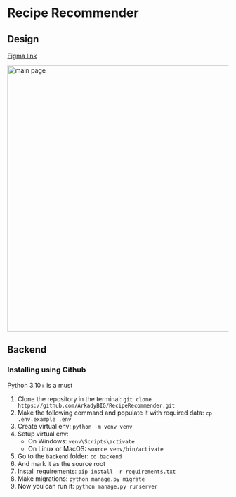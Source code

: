 # Recipe Recommender

## Design
[Figma link](https://www.figma.com/file/Zl5fEh2x30VyPhi3T9jItj/Food-recipes-website-UI---Del%C3%ADcias-%C3%A0-Mesa-(Community)?type=design&node-id=0%3A1&mode=design&t=4z9xTQ2vTItuTz8D-1)

<img width="604" alt="main page" src="https://github.com/kseniia-grishchenko/RecipeRecommender/assets/152200130/58012b27-2df9-4398-a614-e0ccb1839e0f">

## Backend

### Installing using Github

Python 3.10+ is a must


1. Clone the repository in the terminal:
`git clone https://github.com/ArkadyBIG/RecipeRecommender.git`
2. Make the following command and populate it with required data:
`cp .env.example .env`
3. Create virtual env:
`python -m venv venv`
4. Setup virtual env:
    * On Windows: `venv\Scripts\activate`
    * On Linux or MacOS: `source venv/bin/activate`
5. Go to the `backend` folder: 
`cd backend`
6. And mark it as the source root 
7. Install requirements: `pip install -r requirements.txt`
8. Make migrations: `python manage.py migrate`  
9. Now you can run it: `python manage.py runserver`
